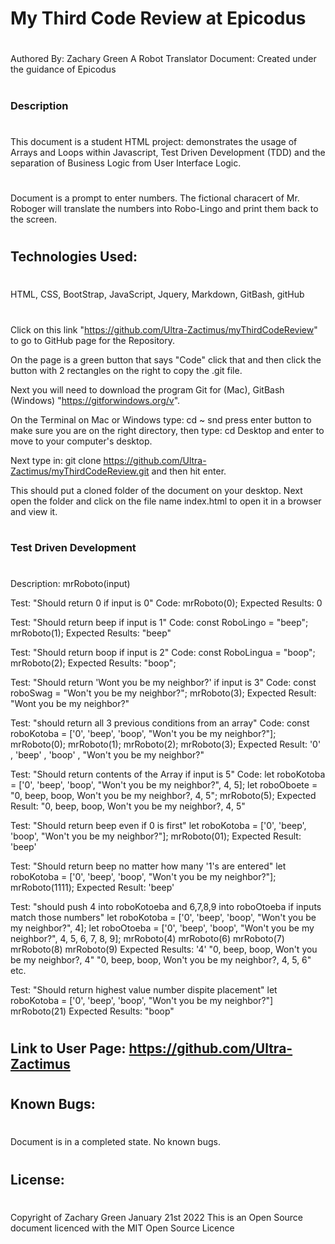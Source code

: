 # My Third Code Review at Epicodus
#
Authored By: Zachary Green
A Robot Translator Document: Created under the guidance of Epicodus
#
#
### Description
#
This document is a student HTML project: demonstrates the usage of Arrays and Loops within Javascript, Test Driven Development (TDD) and the separation of Business Logic from User Interface Logic.
#
Document is a prompt to enter numbers. The fictional characert of Mr. Roboger will translate the numbers into Robo-Lingo and print them back to the screen.
#

## Technologies Used: 
#
HTML, CSS, BootStrap, JavaScript, Jquery, Markdown, GitBash, gitHub
#

Click on this link 
"https://github.com/Ultra-Zactimus/myThirdCodeReview"
to go to GitHub page for the Repository.

 On the page is a green button that says "Code" click that and then click the button with 2 rectangles on the right to copy the .git file. 
 
 Next you will need to download the program Git for (Mac), GitBash (Windows) "https://gitforwindows.org/v". 
 
 On the Terminal on Mac or Windows type: cd ~  snd press enter button to make sure you are on the right directory, then type: cd Desktop and enter to move to your computer's desktop. 
 
 Next type in: git clone https://github.com/Ultra-Zactimus/myThirdCodeReview.git and then hit enter. 
 
 This should put a cloned folder of the document on your desktop. Next open the folder and click on the file name index.html to open it in a browser and view it.
#

### Test Driven Development
#

Description: mrRoboto(input)

Test: "Should return 0 if input is 0"
Code:
mrRoboto(0);
Expected Results: 0

Test: "Should return beep if input is 1"
Code:
const RoboLingo = "beep";
mrRoboto(1);
Expected Results: "beep"

Test: "Should return boop if input is 2"
Code:
const RoboLingua = "boop";
mrRoboto(2);
Expected Results: "boop";

Test: "Should return 'Wont you be my neighbor?' if input is 3"
Code:
const roboSwag = "Won't you be my neighbor?";
mrRoboto(3);
Expected Result: "Wont you be my neighbor?"

Test: "should return all 3 previous conditions from an array"
Code:
const roboKotoba = ['0', 'beep', 'boop', "Won't you be my neighbor?"];
mrRoboto(0);
mrRoboto(1);
mrRoboto(2);
mrRoboto(3);
Expected Result: '0' , 'beep' , 'boop' , "Won't you be my neighbor?"

Test: "Should return contents of the Array if input is 5"
Code:
let roboKotoba = ['0', 'beep', 'boop', "Won't you be my neighbor?", 4, 5];
let roboOboete = "0, beep, boop, Won't you be my neighbor?, 4, 5";
mrRoboto(5);
Expected Result: "0, beep, boop, Won't you be my neighbor?, 4, 5"

Test: "Should return beep even if 0 is first"
let roboKotoba = ['0', 'beep', 'boop', "Won't you be my neighbor?"];
mrRoboto(01);
Expected Result: 'beep'

Test: "Should return beep no matter how many '1's are entered"
let roboKotoba = ['0', 'beep', 'boop', "Won't you be my neighbor?"];
mrRoboto(1111);
Expected Result: 'beep'

Test: "should push 4 into roboKotoeba and 6,7,8,9 into roboOtoeba if inputs match those numbers"
let roboKotoba = ['0', 'beep', 'boop', "Won't you be my neighbor?", 4];
let roboOtoeba = ['0', 'beep', 'boop', "Won't you be my neighbor?", 4, 5, 6, 7, 8, 9];
mrRoboto(4)
mrRoboto(6)
mrRoboto(7)
mrRoboto(8)
mrRoboto(9)
Expected Results: '4' "0, beep, boop, Won't you be my neighbor?, 4" "0, beep, boop, Won't you be my neighbor?, 4, 5, 6" etc.

Test: "Should return highest value number dispite placement"
let roboKotoba = ['0', 'beep', 'boop', "Won't you be my neighbor?"]
mrRoboto(21)
Expected Results: "boop"

#

## Link to User Page: https://github.com/Ultra-Zactimus
#

## Known Bugs:
#
Document is in a completed state.
No known bugs.
#
## License:
#
Copyright of Zachary Green
January 21st 2022
This is an Open Source document licenced with the MIT Open Source Licence